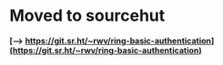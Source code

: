# Moved to sourcehut

**[--> https://git.sr.ht/~rwv/ring-basic-authentication](https://git.sr.ht/~rwv/ring-basic-authentication)**
